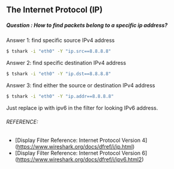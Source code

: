 ## The Internet Protocol (IP)
##### Question : How to find packets belong to a specific ip address?
Answer 1: find specific source IPv4 address

```bash
$ tshark -i "eth0" -Y "ip.src==8.8.8.8"
```

Answer 2: find specific destination IPv4 address

```bash
$ tshark -i "eth0" -Y "ip.dst==8.8.8.8"
```

Answer 3: find either the source or destination IPv4 address


```bash
$ tshark -i "eth0" -Y "ip.addr==8.8.8.8"
```

Just replace ip with ipv6 in the filter for looking IPv6 address.

###### REFERENCE:

* [Display Filter Reference: Internet Protocol Version 4]
(https://www.wireshark.org/docs/dfref/i/ip.html)
* [Display Filter Reference: Internet Protocol Version 6]
(https://www.wireshark.org/docs/dfref/i/ipv6.html2)
